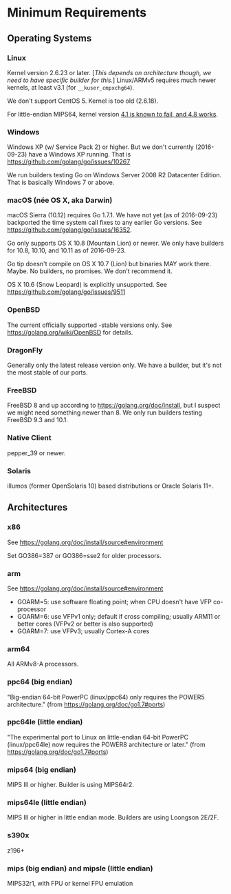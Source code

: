 # Minimum Requirements

## Operating Systems

### Linux

Kernel version 2.6.23 or later. [_This depends on architecture though, we need to have specific builder for this._] Linux/ARMv5 requires much newer kernels, at least v3.1 (for `__kuser_cmpxchg64`).

We don't support CentOS 5. Kernel is too old (2.6.18).

For little-endian MIPS64, kernel version [4.1 is known to fail, and 4.8 works](https://golang.org/issue/16848). 

### Windows

Windows XP (w/ Service Pack 2) or higher. But we don't currently (2016-09-23) have a Windows XP running. That is https://github.com/golang/go/issues/10267

We run builders testing Go on Windows Server 2008 R2 Datacenter Edition. That is basically Windows 7 or above.

### macOS (née OS X, aka Darwin)

macOS Sierra (10.12) requires Go 1.7.1. We have not yet (as of 2016-09-23) backported the time system call fixes to any earlier Go versions. See https://github.com/golang/go/issues/16352.

Go only supports OS X 10.8 (Mountain Lion) or newer. We only have builders for 10.8, 10.10, and 10.11 as of 2016-09-23.

Go tip doesn't compile on OS X 10.7 (Lion) but binaries MAY work there. Maybe. No builders, no promises. We don't recommend it.

OS X 10.6 (Snow Leopard) is explicitly unsupported. See https://github.com/golang/go/issues/9511

### OpenBSD

The current officially supported -stable versions only. See https://golang.org/wiki/OpenBSD for details.

### DragonFly

Generally only the latest release version only. We have a builder, but it's not the most stable of our ports.

### FreeBSD

FreeBSD 8 and up according to https://golang.org/doc/install, but I suspect we might need something newer than 8. We only run builders testing FreeBSD 9.3 and 10.1.

### Native Client

pepper_39 or newer.

### Solaris

illumos (former OpenSolaris 10) based distributions or Oracle Solaris 11+. 

## Architectures

### x86

See https://golang.org/doc/install/source#environment

Set GO386=387 or GO386=sse2 for older processors.

### arm

See https://golang.org/doc/install/source#environment

* GOARM=5: use software floating point; when CPU doesn't have VFP co-processor
* GOARM=6: use VFPv1 only; default if cross compiling; usually ARM11 or better cores (VFPv2 or better is also supported)
* GOARM=7: use VFPv3; usually Cortex-A cores

### arm64

All ARMv8-A processors.

### ppc64 (big endian)

"Big-endian 64-bit PowerPC (linux/ppc64) only requires the POWER5 architecture." (from 
https://golang.org/doc/go1.7#ports)

### ppc64le (little endian)

"The experimental port to Linux on little-endian 64-bit PowerPC (linux/ppc64le) now requires the POWER8 architecture or later." (from 
https://golang.org/doc/go1.7#ports)

### mips64 (big endian)

MIPS III or higher. Builder is using MIPS64r2.

### mips64le (little endian)

MIPS III or higher in little endian mode. Builders are using Loongson 2E/2F.

### s390x

z196+

### mips (big endian) and mipsle (little endian)

MIPS32r1, with FPU or kernel FPU emulation